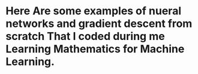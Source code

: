 # Here Are some examples of nueral networks and gradient descent from scratch That I coded during me Learning Mathematics for Machine Learning.